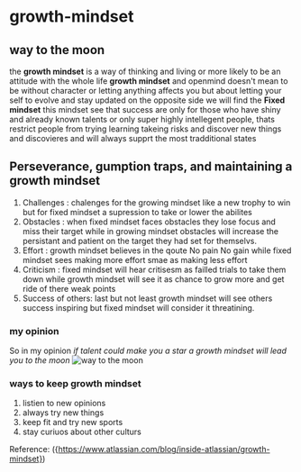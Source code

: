 # growth-mindset
## way to the moon 
the **growth mindset** is a way of thinking and living or more likely to be an attitude with the whole life 
**growth mindset** and openmind doesn't mean to be without character or letting anything affects you but about letting your self to evolve and stay updated 
on the opposite side we will find the **Fixed mindset** this mindset see that success are only for those who have shiny and already known talents or only super highly intellegent people, thats restrict people from trying learning takeing risks and discover new things and discovieres and will always supprt the most tradditional states 
## Perseverance, gumption traps, and maintaining a growth mindset
1. Challenges : chalenges for the growing mindset like a new trophy to win but for fixed mindset a supression to take or lower the abilites 
2. Obstacles : when fixed mindset faces obstacles they lose focus and miss their target while in growing mindset obstacles will increase the persistant and patient on the target they had set for themselvs.
3. Effort : growth mindset believes in the qoute No pain No gain while fixed mindset sees making more effort smae as making less effort 
4.  Criticism : fixed mindset will hear critisesm as failled trials to take them down while growth mindset will see it as chance to grow more and get ride of there weak points
5.  Success of others: last but not least growth mindset will see others success inspiring but fixed mindset will consider it threatining. 
### my opinion 
So in my opinion *if talent could make you a star a growth mindset will lead you to the moon*
![way to the moon](https://cdna.artstation.com/p/assets/images/images/012/092/126/large/gene-raz-von-edler-rox-to-the-moon-by-ellysiumn-c-1920.jpg?1532996749)
### ways to keep growth mindset
1. listien to new opinions 
2. always try new things
3. keep fit and try new sports
4. stay curiuos about other culturs

Reference: ({https://www.atlassian.com/blog/inside-atlassian/growth-mindset})
